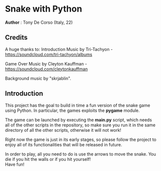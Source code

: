 # Snake with Python
**Author** : Tony De Corso (Italy, 22)
## Credits

A huge thanks to:
Introduction Music by Tri-Tachyon - https://soundcloud.com/tri-tachyon/albums  

Game Over Music by Cleyton Kauffman - https://soundcloud.com/cleytonkauffman  

Background music by "skrjablin".  

## Introduction
This project has the goal to build in time a fun version of the snake game using Python. In particular, 
the games exploits the **pygame** module.  

The game can be launched by executing the **main.py** script, which needs all of the other scripts in the repository, so make sure you run it in the same directory of all the other scripts, otherwise it will not work!  

Right now the game is just in its early stages, so please follow the project to enjoy all of its functionalities that will be released in future.  

In order to play, all you need to do is use the arrows to move the snake. You die if you hit the walls or if you hit yourself!  
Have fun!
